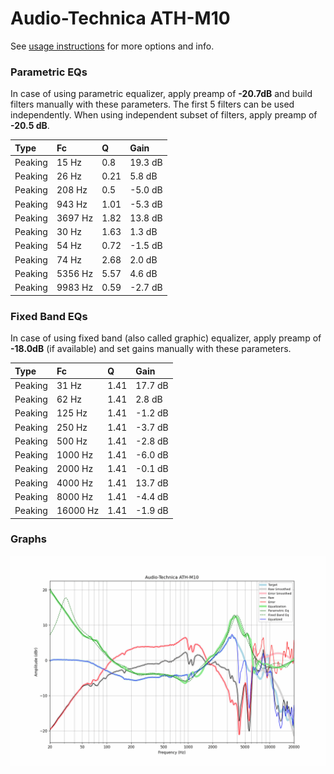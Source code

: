 # Audio-Technica ATH-M10
See [usage instructions](https://github.com/jaakkopasanen/AutoEq#usage) for more options and info.

### Parametric EQs
In case of using parametric equalizer, apply preamp of **-20.7dB** and build filters manually
with these parameters. The first 5 filters can be used independently.
When using independent subset of filters, apply preamp of **-20.5 dB**.

| Type    | Fc      |    Q | Gain    |
|:--------|:--------|:-----|:--------|
| Peaking | 15 Hz   | 0.8  | 19.3 dB |
| Peaking | 26 Hz   | 0.21 | 5.8 dB  |
| Peaking | 208 Hz  | 0.5  | -5.0 dB |
| Peaking | 943 Hz  | 1.01 | -5.3 dB |
| Peaking | 3697 Hz | 1.82 | 13.8 dB |
| Peaking | 30 Hz   | 1.63 | 1.3 dB  |
| Peaking | 54 Hz   | 0.72 | -1.5 dB |
| Peaking | 74 Hz   | 2.68 | 2.0 dB  |
| Peaking | 5356 Hz | 5.57 | 4.6 dB  |
| Peaking | 9983 Hz | 0.59 | -2.7 dB |

### Fixed Band EQs
In case of using fixed band (also called graphic) equalizer, apply preamp of **-18.0dB**
(if available) and set gains manually with these parameters.

| Type    | Fc       |    Q | Gain    |
|:--------|:---------|:-----|:--------|
| Peaking | 31 Hz    | 1.41 | 17.7 dB |
| Peaking | 62 Hz    | 1.41 | 2.8 dB  |
| Peaking | 125 Hz   | 1.41 | -1.2 dB |
| Peaking | 250 Hz   | 1.41 | -3.7 dB |
| Peaking | 500 Hz   | 1.41 | -2.8 dB |
| Peaking | 1000 Hz  | 1.41 | -6.0 dB |
| Peaking | 2000 Hz  | 1.41 | -0.1 dB |
| Peaking | 4000 Hz  | 1.41 | 13.7 dB |
| Peaking | 8000 Hz  | 1.41 | -4.4 dB |
| Peaking | 16000 Hz | 1.41 | -1.9 dB |

### Graphs
![](./Audio-Technica%20ATH-M10.png)